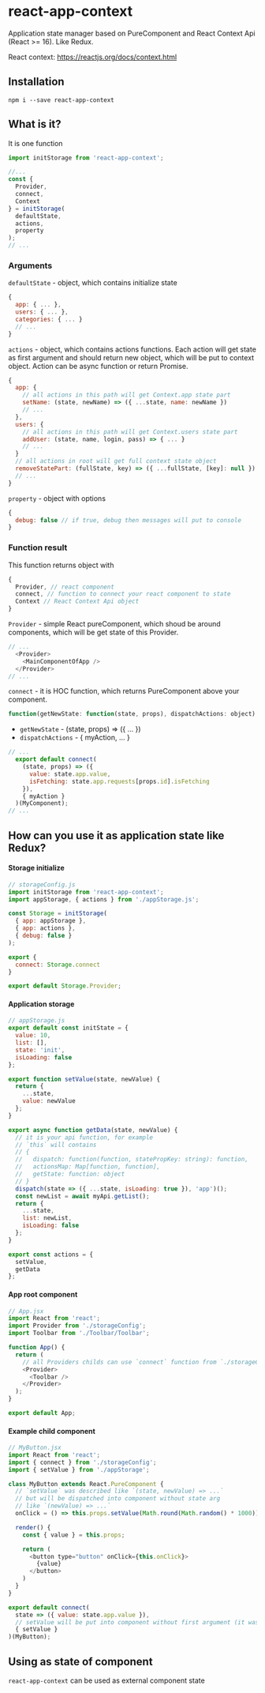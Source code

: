# react-app-context
Application state manager based on PureComponent and React Context Api (React >= 16). Like Redux.

React context: https://reactjs.org/docs/context.html

## Installation

```
npm i --save react-app-context
```

## What is it?

It is one function 
```javascript
import initStorage from 'react-app-context';

//...
const {
  Provider,
  connect,
  Context
} = initStorage(
  defaultState,
  actions,
  property
);
// ...
```

### Arguments
`defaultState` - object, which contains initialize state
```javascript
{
  app: { ... },
  users: { ... },
  categories: { ... }
  // ...
}
```

`actions` - object, which contains actions functions. Each action will get state as first argument and should return new object, which will be put to context object. Action can be async function or return Promise.
```javascript
{
  app: {
    // all actions in this path will get Context.app state part
    setName: (state, newName) => ({ ...state, name: newName })
    // ...
  },
  users: {
    // all actions in this path will get Context.users state part
    addUser: (state, name, login, pass) => { ... }
    // ...
  }
  // all actions in root will get full context state object
  removeStatePart: (fullState, key) => ({ ...fullState, [key]: null })
  // ...
}
```
`property` - object with options
```javascript
{
  debug: false // if true, debug then messages will put to console
}
```
### Function result
This function returns object with
```javascript
{
  Provider, // react component
  connect, // function to connect your react component to state
  Context // React Context Api object
}
```

`Provider` - simple React pureComponent, which shoud be around components, which will be get state of this Provider.
```javascript
// ...
  <Provider>
    <MainComponentOfApp />
  </Provider>
// ...
```

`connect` - it is HOC function, which returns PureComponent above your component.

```javascript
function(getNewState: function(state, props), dispatchActions: object): function(Component)
```

* `getNewState` - (state, props) => ({ ... })
* `dispatchActions` - { myAction, ... }

```javascript
// ...
  export default connect(
    (state, props) => ({ 
      value: state.app.value, 
      isFetching: state.app.requests[props.id].isFetching
    }),
    { myAction }
  )(MyComponent);
// ...
```

## How can you use it as application state like Redux?
#### Storage initialize
```javascript
// storageConfig.js
import initStorage from 'react-app-context';
import appStorage, { actions } from './appStorage.js';

const Storage = initStorage(
  { app: appStorage }, 
  { app: actions }, 
  { debug: false }
);

export {
  connect: Storage.connect
}

export default Storage.Provider;
```


#### Application storage 
```javascript
// appStorage.js
export default const initState = {
  value: 10,
  list: [],
  state: 'init',
  isLoading: false
};

export function setValue(state, newValue) {
  return {
    ...state,
    value: newValue
  };
}

export async function getData(state, newValue) {
  // it is your api function, for example
  // `this` will contains
  // { 
  //   dispatch: function(function, statePropKey: string): function,
  //   actionsMap: Map[function, function],
  //   getState: function: object
  // }
  dispatch(state => ({ ...state, isLoading: true }), 'app')();
  const newList = await myApi.getList();
  return {
    ...state,
    list: newList,
    isLoading: false
  };
}

export const actions = {
  setValue,
  getData
};

```

#### App root component
```javascript
// App.jsx
import React from 'react';
import Provider from './storageConfig';
import Toolbar from './Toolbar/Toolbar';

function App() {
  return (
    // all Providers childs can use `connect` function from `./storageConfig`
    <Provider>
      <Toolbar />
    </Provider>
  );
}

export default App;
```

#### Example child component
```javascript
// MyButton.jsx
import React from 'react';
import { connect } from './storageConfig';
import { setValue } from './appStorage';

class MyButton extends React.PureComponent {
  // `setValue` was described like `(state, newValue) => ...`
  // but will be dispatched into component without state arg
  // like `(newValue) => ...`
  onClick = () => this.props.setValue(Math.round(Math.random() * 1000));

  render() {
    const { value } = this.props;

    return (
      <button type="button" onClick={this.onClick}>
        {value}
      </button>
    )
  }
}

export default connect(
  state => ({ value: state.app.value }),
  // setValue will be put into component without first argument (it was `state`)
  { setValue }
)(MyButton);
```

## Using as state of component

`react-app-context` can be used as external component state

